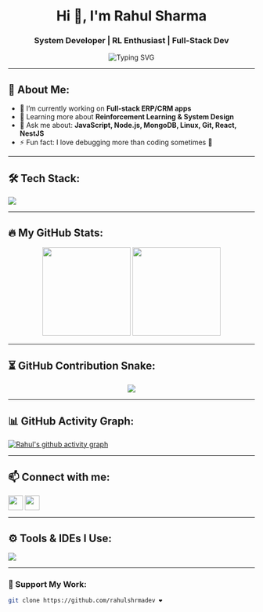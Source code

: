 <h1 align="center">Hi 👋, I'm Rahul Sharma</h1>
<h3 align="center">System Developer | RL Enthusiast | Full-Stack Dev</h3>

<p align="center">
  <img src="https://readme-typing-svg.demolab.com?font=Fira+Code&size=22&pause=1000&color=F7F7F7&center=true&vCenter=true&width=435&lines=Full-Stack+Dev+%F0%9F%92%BB;System+Engineer+by+Soul+%F0%9F%A7%A1;RL+Researcher+at+Heart+%F0%9F%94%AC" alt="Typing SVG" />
</p>

---

## 🧠 About Me:
- 🔭 I’m currently working on **Full-stack ERP/CRM apps**
- 🌱 Learning more about **Reinforcement Learning & System Design**
- 💬 Ask me about: **JavaScript, Node.js, MongoDB, Linux, Git, React, NestJS**
- ⚡ Fun fact: I love debugging more than coding sometimes 🐞

---

## 🛠️ Tech Stack:

<p align="left">
  <img src="https://skillicons.dev/icons?i=js,ts,react,nextjs,nodejs,nestjs,mongodb,postgres,express,linux,bash,git,cpp" />
</p>

---

## 🔥 My GitHub Stats:

<p align="center">
  <img height="180em" src="https://github-readme-stats.vercel.app/api?username=rahulshrmadev&show_icons=true&hide_border=true&theme=radical" />
  <img height="180em" src="https://github-readme-stats.vercel.app/api/top-langs/?username=rahulshrmadev&layout=compact&hide_border=true&theme=radical" />
</p>

---

## ⏳ GitHub Contribution Snake:

<p align="center">
  <img src="https://raw.githubusercontent.com/rahulshrmadev/rahulshrmadev/output/github-contribution-grid-snake.svg" />
</p>

---

## 📊 GitHub Activity Graph:

[![Rahul's github activity graph](https://github-readme-activity-graph.vercel.app/graph?username=rahulshrmadev&theme=github-compact&hide_border=true)](https://github.com/ashutosh00710/github-readme-activity-graph)

---

## 📫 Connect with me:

<p>
  <a href="https://linkedin.com/in/rahulshrmadev" target="blank"><img align="center" src="https://skillicons.dev/icons?i=linkedin" height="30" /></a>
  <a href="mailto:rahulshrmadev@gmail.com" target="blank"><img align="center" src="https://img.shields.io/badge/Gmail-D14836?style=flat&logo=gmail&logoColor=white" height="30" /></a>
</p>

---

## ⚙️ Tools & IDEs I Use:

<p>
  <img src="https://skillicons.dev/icons?i=vscode,figma,postman,vercel,netlify" />
</p>

---

### 🙏 Support My Work:
```bash
git clone https://github.com/rahulshrmadev ❤️
